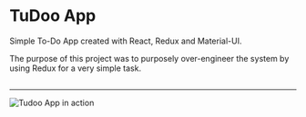 
# TuDoo App

Simple To-Do App created with React, Redux and Material-UI.

The purpose of this project was to purposely over-engineer the system by using Redux for a very simple task.



## 

--------------------------------------------------------------------

![Tudoo App in action](https://s4.gifyu.com/images/TudooProject.gif)
